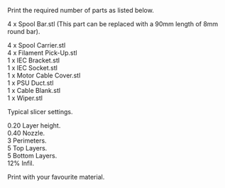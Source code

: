 Print the required number of parts as listed below.

4 x Spool Bar.stl   (This part can be replaced with a 90mm length of 8mm round bar).

4 x Spool Carrier.stl  
4 x Filament Pick-Up.stl  
1 x IEC Bracket.stl  
1 x IEC Socket.stl  
1 x Motor Cable Cover.stl  
1 x PSU Duct.stl  
1 x Cable Blank.stl  
1 x Wiper.stl  
  
Typical slicer settings.  
  
0.20 Layer height.  
0.40 Nozzle.  
3 Perimeters.  
5 Top Layers.  
5 Bottom Layers.  
12% Infil.  
  
Print with your favourite material.  
